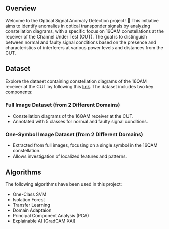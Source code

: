 ## Overview
Welcome to the Optical Signal Anomaly Detection project! 🌌 This initiative aims to identify anomalies in optical transponder signals by analyzing constellation diagrams, with a specific focus on 16QAM constellations at the receiver of the Channel Under Test (CUT). The goal is to distinguish between normal and faulty signal conditions based on the presence and characteristics of interferers at various power levels and distances from the CUT.

## Dataset
Explore the dataset containing constellation diagrams of the 16QAM receiver at the CUT by following this [link](https://ieee-dataport.org/open-access/constellation-diagrams-spectrum-anomaly-detection-optical-networks). The dataset includes two key components:

### Full Image Dataset (from 2 Different Domains)
- Constellation diagrams of the 16QAM receiver at the CUT.
- Annotated with 5 classes for normal and faulty signal conditions.

### One-Symbol Image Dataset (from 2 Different Domains)
- Extracted from full images, focusing on a single symbol in the 16QAM constellation.
- Allows investigation of localized features and patterns.

## Algorithms
The following algorithms have been used in this project:
- One-Class SVM
- Isolation Forest
- Transfer Learning
- Domain Adaptaion
- Principal Component Analysis (PCA)
- Explainable AI (GradCAM XAI)


